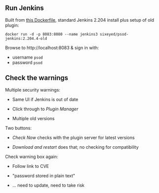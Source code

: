 
## Run Jenkins

Built from [this Dockerfile](../jenkins/old/Dockerfile), standard Jenkins 2.204 install plus setup of old plugin:

```
docker run -d -p 8083:8080 --name jenkins3 sixeyed/psod-jenkins:2.204.4-old
```

Browse to http://localhost:8083 & sign in with:

- username `psod`
- password `psod`

## Check the warnings

Multiple security warnings:

- Same UI if Jenkins is out of date

- Click through to _Plugin Manager_

- Multiple old versions

Two buttons:

- _Check Now_ checks with the plugin server for latest versions

- _Download and restart_ does that; no checking for compatibility

Check warning box again:

- Follow link to CVE

- "password stored in plain text"

- ... need to update, need to take risk